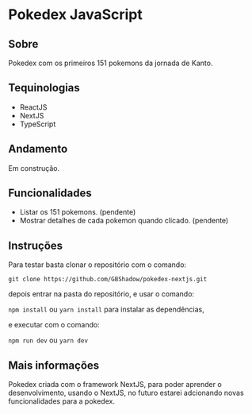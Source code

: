 # Pokedex JavaScript

## Sobre

Pokedex com os primeiros 151 pokemons da jornada de Kanto.

## Tequinologias

- ReactJS
- NextJS
- TypeScript

## Andamento

Em construção.

## Funcionalidades

- Listar os 151 pokemons. (pendente)
- Mostrar detalhes de cada pokemon quando clicado. (pendente)

## Instruções

Para testar basta clonar o repositório com o comando:

`git clone https://github.com/GBShadow/pokedex-nextjs.git`

depois entrar na pasta do repositório, e usar o comando:

`npm install` ou `yarn install` para instalar as dependências,

e executar com o comando:

`npm run dev` ou `yarn dev`

## Mais informações

Pokedex criada com o framework NextJS, para poder aprender o desenvolvimento,
usando o NextJS, no futuro estarei adcionando novas funcionalidades para a
pokedex.
